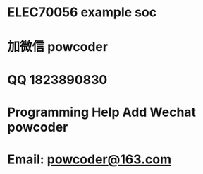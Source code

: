 # ELEC70056 example soc
# 加微信 powcoder

# QQ 1823890830

# Programming Help Add Wechat powcoder

# Email: powcoder@163.com

